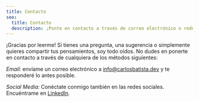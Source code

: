```yaml
---
title: Contacto
seo:
  title: Contacto
  description: ¡Ponte en contacto a través de correo electrónico o redes sociales! Déjame saber cómo puedo ayudar.
---
```


¡Gracias por leerme! Si tienes una pregunta, una sugerencia o simplemente quieres compartir tus pensamientos, soy todo oídos. No dudes en ponerte en contacto a través de cualquiera de los métodos siguientes:

_Email:_
envíame un correo electrónico a [info@carlosbatista.dev](mailto:info@carlosbatista.dev) y te responderé lo antes posible.

_Social Media:_
Conéctate conmigo también en las redes sociales. Encuéntrame en [LinkedIn](https://www.linkedin.com/in/cbatista8a).
